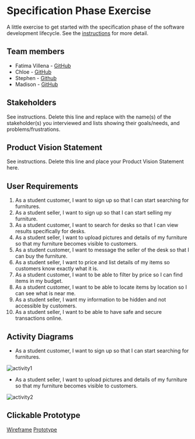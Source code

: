 # Specification Phase Exercise

A little exercise to get started with the specification phase of the software development lifecycle. See the [instructions](instructions.md) for more detail.

## Team members

- Fatima Villena - [GitHub](https://github.com/favils)
- Chloe - [GitHub](https://github.com/jh7316)
- Stephen - [Github](linkhere)
- Madison - [GitHub](https://github.com/mkphung29)


## Stakeholders

See instructions. Delete this line and replace with the name(s) of the stakeholder(s) you interviewed and lists showing their goals/needs, and problems/frustrations.

## Product Vision Statement

See instructions. Delete this line and place your Product Vision Statement here.

## User Requirements

1. As a student customer, I want to sign up so that I can start searching for furnitures.
2. As a student seller, I want to sign up so that I can start selling my furniture.
3. As a student customer, I want to search for desks so that I can view results specifically for desks.
4. As a student seller, I want to upload pictures and details of my furniture so that my furniture becomes visible to customers.
5. As a student customer, I want to message the seller of the desk so that I can buy the furniture.
6. As a student seller, I want to price and list details of my items so customers know exactly what it is.
7. As a student customer, I want to be able to filter by price so I can find items in my budget.
8. As a student customer, I want to be able to locate items by location so I can see what is near me.  
9. As a student seller, I want my information to be hidden and not accessible by customers.
10. As a student seller, I want to be able to have safe and secure transactions online.

## Activity Diagrams

- As a student customer, I want to sign up so that I can start searching for furnitures.

![activity1](https://github.com/user-attachments/assets/b44f5cf9-e57c-4d8f-9e9e-f612ba7eb605)

- As a student seller, I want to upload pictures and details of my furniture so that my furniture becomes visible to customers.

![activity2](https://github.com/user-attachments/assets/8665ceb8-f9b1-4827-8743-76f8ce4bd874)


## Clickable Prototype

[Wireframe](https://www.figma.com/design/Fv0pgEHWsrpvlgpjVqHG53/Marketplace?node-id=0-1&t=4c5Vmabhu2QZVlB0-)
[Prototype](https://www.figma.com/proto/Fv0pgEHWsrpvlgpjVqHG53/Marketplace?node-id=0-1&t=IQDTZSARNK6RQ3Ka-1)
